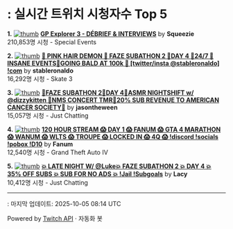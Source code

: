 # : 실시간 트위치 시청자수 Top 5

**1.** [![thumb](https://static-cdn.jtvnw.net/previews-ttv/live_user_squeezie-320x180.jpg)](https://twitch.tv/Squeezie)
**[GP Explorer 3 - DÉBRIEF & INTERVIEWS](https://twitch.tv/Squeezie)** by **Squeezie**<br>210,853명 시청  - Special Events

**2.** [![thumb](https://static-cdn.jtvnw.net/previews-ttv/live_user_stableronaldo-320x180.jpg)](https://twitch.tv/stableronaldo)
**[🩷 PINK HAIR DEMON 🩷 FAZE SUBATHON 2 🩷DAY 4 🩷24/7 🩷 INSANE EVENTS🩷GOING BALD AT 100k 🩷 [twitter/insta @stableronaldo] !com](https://twitch.tv/stableronaldo)** by **stableronaldo**<br>16,292명 시청  - Skate 3

**3.** [![thumb](https://static-cdn.jtvnw.net/previews-ttv/live_user_jasontheween-320x180.jpg)](https://twitch.tv/jasontheween)
**[🔴FAZE SUBATHON 2🔴DAY 4🔴ASMR NIGHTSHIFT w/ @dizzykitten 🔴NMS CONCERT TMR🔴20% SUB REVENUE TO AMERICAN CANCER SOCIETY🔴](https://twitch.tv/jasontheween)** by **jasontheween**<br>15,057명 시청  - Just Chatting

**4.** [![thumb](https://static-cdn.jtvnw.net/previews-ttv/live_user_fanum-320x180.jpg)](https://twitch.tv/Fanum)
**[120 HOUR STREAM 😱 DAY 1 😱 FANUM 😱 GTA 4 MARATHON 😱 WANUM 😱 WLTS 😱 TROUPE 😱 LOCKED IN 😱 4Q 😱  !discord !socials !pobox !D10](https://twitch.tv/Fanum)** by **Fanum**<br>12,540명 시청  - Grand Theft Auto IV

**5.** [![thumb](https://static-cdn.jtvnw.net/previews-ttv/live_user_lacy-320x180.jpg)](https://twitch.tv/Lacy)
**[💥 LATE NIGHT W/ @Luke💥 FAZE SUBATHON 2 💥 DAY 4 💥 35% OFF SUBS 💥 SUB FOR NO ADS 💥 !Jail !Subgoals](https://twitch.tv/Lacy)** by **Lacy**<br>10,412명 시청  - Just Chatting


---
: 마지막 업데이트: 2025-10-05 08:14 UTC

Powered by [Twitch API](https://dev.twitch.tv/docs/api/reference) · 자동화 봇